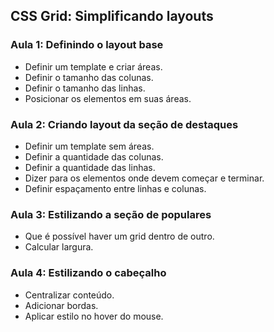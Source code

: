 ## CSS Grid: Simplificando layouts

### Aula 1: Definindo o layout base

- Definir um template e criar áreas.
- Definir o tamanho das colunas.
- Definir o tamanho das linhas.
- Posicionar os elementos em suas áreas.

### Aula 2: Criando layout da seção de destaques

- Definir um template sem áreas.
- Definir a quantidade das colunas.
- Definir a quantidade das linhas.
- Dizer para os elementos onde devem começar e terminar.
- Definir espaçamento entre linhas e colunas.

### Aula 3: Estilizando a seção de populares

- Que é possível haver um grid dentro de outro.
- Calcular largura.

### Aula 4: Estilizando o cabeçalho

- Centralizar conteúdo.
- Adicionar bordas.
- Aplicar estilo no hover do mouse.
